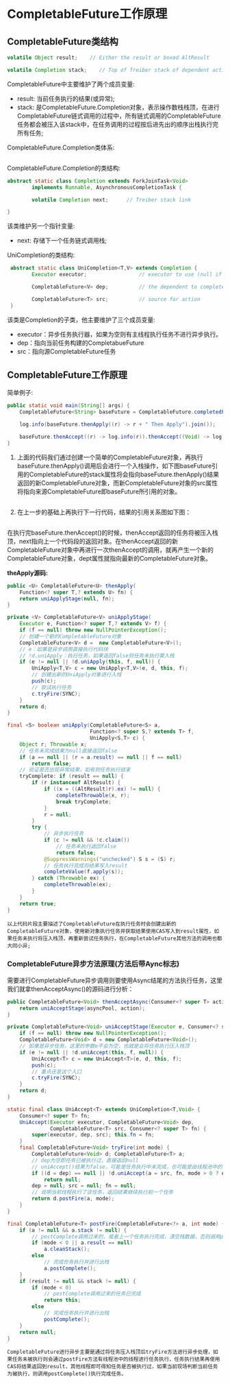 # CompletableFuture工作原理

## CompletableFuture类结构

```java
volatile Object result;    // Either the result or boxed AltResult

volatile Completion stack;    // Top of Treiber stack of dependent actions
```

CompletableFuture中主要维护了两个成员变量:

* result: 当前任务执行的结果(或异常);
* stack: 是CompletableFuture.Completion对象，表示操作数栈栈顶，在进行CompletableFuture链式调用的过程中，所有链式调用的CompletableFuture任务都会被压入该stack中，在任务调用的过程按后进先出的顺序出栈执行完所有任务;

CompletableFuture.Completion类体系:

<img src="file:///E:/user%20document/Personal-Knowledge-base/picture%20service/completableFuture/Completion类图.png" title="" alt="" data-align="center">

CompletableFuture.Completion的类结构:

```java
abstract static class Completion extends ForkJoinTask<Void>
        implements Runnable, AsynchronousCompletionTask {

        volatile Completion next;      // Treiber stack link

}
```

该类维护另一个指针变量:

* next: 存储下一个任务链式调用栈;

UniCompletion的类结构:

```java
 abstract static class UniCompletion<T,V> extends Completion {
        Executor executor;                 // executor to use (null if none)

        CompletableFuture<V> dep;          // the dependent to complete

        CompletableFuture<T> src;          // source for action
 }
```

该类是Completion的子类，他主要维护了三个成员变量:

* executor：异步任务执行器，如果为空则有主线程执行任务不进行异步执行。
* dep：指向当前任务构建的CompletabueFuture
* src：指向源CompletableFuture任务

## CompletableFuture工作原理

简单例子:

```java
public static void main(String[] args) {
    CompletableFuture<String> baseFuture = CompletableFuture.completedFuture("Base Future");

    log.info(baseFuture.thenApply((r) -> r + " Then Apply").join());

    baseFuture.thenAccept((r) -> log.info(r)).thenAccept((Void) -> log.info("Void"));
}
```

1. 上面的代码我们通过创建一个简单的CompletableFuture对象，再执行baseFuture.thenApply()调用后会进行一个入栈操作，如下图baseFuture引用的CompletableFuture的stack属性将会指向baseFuture.thenApply()结果返回的新CompletableFuture对象，而新CompletableFuture对象的src属性将指向来源CompletableFuture即baseFuture所引用的对象。

<img src="file:///E:/user%20document/Personal-Knowledge-base/picture%20service/completableFuture/1.png" title="" alt="" data-align="center">

2. 在上一步的基础上再执行下一行代码，结果的引用关系图如下图：

<img src="file:///E:/user%20document/Personal-Knowledge-base/picture%20service/completableFuture/2.png" title="" alt="" data-align="center">

在执行完baseFuture.thenAccept()的时候，thenAccept返回的任务将被压入栈顶，next指向上一个代码段的返回对象。在thenAccept返回的新CompletableFuture对象中再进行一次thenAccept的调用，就再产生一个新的CompletableFuture对象，dept属性就指向最新的CompletableFuture对象。

<b>theApply源码:</b>

```java
public <U> CompletableFuture<U> thenApply(
    Function<? super T,? extends U> fn) {
    return uniApplyStage(null, fn);
}

private <V> CompletableFuture<V> uniApplyStage(
    Executor e, Function<? super T,? extends V> f) {
    if (f == null) throw new NullPointerException();
    // 创建一个新的CompletableFuture对象
    CompletableFuture<V> d =  new CompletableFuture<V>();
    // e：如果是异步调用直接执行代码块
    // !d.uniApply：执行任务，如果返回false则任务未执行需入栈
    if (e != null || !d.uniApply(this, f, null)) {
        UniApply<T,V> c = new UniApply<T,V>(e, d, this, f);
        // 创建出新的UniApply对象进行入栈
        push(c);
        // 尝试执行任务
        c.tryFire(SYNC);
    }
    return d;
}

final <S> boolean uniApply(CompletableFuture<S> a,
                           Function<? super S,? extends T> f,
                           UniApply<S,T> c) {
    Object r; Throwable x;
    // 任务未完成结果为null直接返回false
    if (a == null || (r = a.result) == null || f == null)
        return false;
    // 验证是否出现异常结果，如有则任务执行结束
    tryComplete: if (result == null) {
        if (r instanceof AltResult) {
            if ((x = ((AltResult)r).ex) != null) {
                completeThrowable(x, r);
                break tryComplete;
            }
            r = null;
        }
        try {
            // 异步执行任务
            if (c != null && !c.claim())
                // 任务未执行返回false
                return false;
            @SuppressWarnings("unchecked") S s = (S) r;
            // 任务执行完成将结果写入result
            completeValue(f.apply(s));
        } catch (Throwable ex) {
            completeThrowable(ex);
        }
    }
    return true;
}
```

    以上代码片段主要描述了CompletableFuture在执行任务时会创建出新的CompletableFuture对象，使用新对象执行任务并获取结果使用CAS写入到result属性，如果任务未执行将压入栈顶，再重新尝试任务执行，在CompletableFuture其他方法的调用也都大同小异;

### CompletableFuture异步方法原理(方法后带Aync标志)

需要进行CompletableFuture异步调用则要使用Async结尾的方法执行任务，这里我们就拿thenAcceptAsync()的源码进行分析：

```java
public CompletableFuture<Void> thenAcceptAsync(Consumer<? super T> action) {
    return uniAcceptStage(asyncPool, action);
}

private CompletableFuture<Void> uniAcceptStage(Executor e, Consumer<? super T> f) {
    if (f == null) throw new NullPointerException();
    CompletableFuture<Void> d = new CompletableFuture<Void>();
    // 如果是异步任务，这里的参数e不会为空，也就是会将任务执行压入栈顶
    if (e != null || !d.uniAccept(this, f, null)) {
        UniAccept<T> c = new UniAccept<T>(e, d, this, f);
        push(c);
        // 重点还是这个入口
        c.tryFire(SYNC);
    }
    return d;
}

static final class UniAccept<T> extends UniCompletion<T,Void> {
    Consumer<? super T> fn;
    UniAccept(Executor executor, CompletableFuture<Void> dep,
              CompletableFuture<T> src, Consumer<? super T> fn) {
        super(executor, dep, src); this.fn = fn;
    }
    final CompletableFuture<Void> tryFire(int mode) {
        CompletableFuture<Void> d; CompletableFuture<T> a;
        // dep为空即任务已被执行过，直接返回null
        // uniAccept()结果为false，可能是任务执行中未完成，也可能是由线程池中的其他任务执行完成
        if ((d = dep) == null || !d.uniAccept(a = src, fn, mode > 0 ? null : this))
            return null;
        dep = null; src = null; fn = null;
        // 说明当前线程执行了该任务，返回结果继续执行前一个任务
        return d.postFire(a, mode);
    }
}

final CompletableFuture<T> postFire(CompletableFuture<?> a, int mode) {
    if (a != null && a.stack != null) {
        // postComplete调用过来的，或者上一个任务执行完成，清空栈数据，否则调用postComplete完成任务
        if (mode < 0 || a.result == null)
            a.cleanStack();
        else
            // 完成任务执行并进行出栈
            a.postComplete();
    }
    if (result != null && stack != null) {
        if (mode < 0)
            // postComplete调用过来的任务已完成
            return this;
        else
            // 完成任务执行并进行出栈
            postComplete();
    }
    return null;
}
```

    CompletableFuture进行异步主要是通过将任务压入栈顶后tryFire方法进行异步处理，如果任务未被执行则会通过postFire方法有线程池中的线程进行任务执行，任务执行结果再使用CAS将结果返回到result，其他线程即可得知任务是否被执行过，如果当前现场判断当前任务为被执行，则调用postComplete()执行完成任务。
